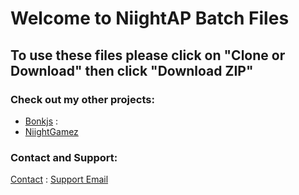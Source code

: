 # Welcome to NiightAP Batch Files 

## To use these files please click on "Clone or Download" then click "Download ZIP"




### Check out my other projects:
- [Bonkjs](https://niightap.github.io/bonkjs) :
- [NiightGamez](https://niightgamez.weebly.com/)


### Contact and Support:

[Contact](https://niightgamez.weebly.com/contact.html) : [Support Email](mailto:niightapi@gmail.com)
